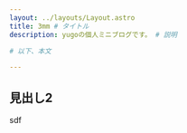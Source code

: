 ```yaml
---
layout: ../layouts/Layout.astro
title: 3mm # タイトル
description: yugoの個人ミニブログです。 # 説明

# 以下、本文

---
```


## 見出し2

sdf
